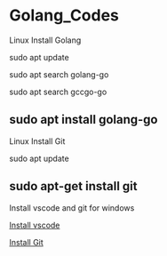 # Golang_Codes
Linux Install Golang

sudo apt update

sudo apt search golang-go

sudo apt search gccgo-go

sudo apt install golang-go
------------------------------------------
Linux Install Git

sudo apt update

sudo apt-get install git
------------------------------------------
Install vscode and git for windows

[Install vscode](https://code.visualstudio.com/download)

[Install Git](https://gitforwindows.org)
